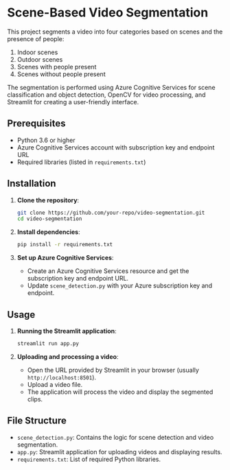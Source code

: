 # Scene-Based Video Segmentation

This project segments a video into four categories based on scenes and the presence of people:
1. Indoor scenes
2. Outdoor scenes
3. Scenes with people present
4. Scenes without people present

The segmentation is performed using Azure Cognitive Services for scene classification and object detection, OpenCV for video processing, and Streamlit for creating a user-friendly interface.

## Prerequisites

- Python 3.6 or higher
- Azure Cognitive Services account with subscription key and endpoint URL
- Required libraries (listed in `requirements.txt`)

## Installation

1. **Clone the repository**:
    ```bash
    git clone https://github.com/your-repo/video-segmentation.git
    cd video-segmentation
    ```

2. **Install dependencies**:
    ```bash
    pip install -r requirements.txt
    ```

3. **Set up Azure Cognitive Services**:
    - Create an Azure Cognitive Services resource and get the subscription key and endpoint URL.
    - Update `scene_detection.py` with your Azure subscription key and endpoint.

## Usage

1. **Running the Streamlit application**:
    ```bash
    streamlit run app.py
    ```

2. **Uploading and processing a video**:
    - Open the URL provided by Streamlit in your browser (usually `http://localhost:8501`).
    - Upload a video file.
    - The application will process the video and display the segmented clips.

## File Structure

- `scene_detection.py`: Contains the logic for scene detection and video segmentation.
- `app.py`: Streamlit application for uploading videos and displaying results.
- `requirements.txt`: List of required Python libraries.


